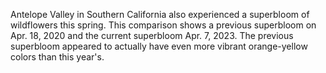 Antelope Valley in Southern California also experienced a superbloom of wildflowers this spring. This comparison shows a previous superbloom on Apr. 18, 2020 and the current superbloom Apr. 7, 2023. The previous superbloom appeared to actually have even more vibrant orange-yellow colors than this year's.